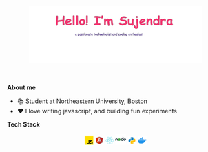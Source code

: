 
<p align="center"><a href=""><img width="80%" alt="Hello, I'm Anurag. I do open source!" src="./assests/Hello-removebg-preview.png" /></a></p>

<br />

**About me**

- 📚 Student at Northeastern University, Boston
- ❤️ I love writing javascript, and building fun experiments

**Tech Stack**

<div align="center">
<img src="assests/js.png" alt="JavaScript"  width="20" height="20">
<img src="assests/icons8-angular-48.png" alt="Angular"  width="20" height="20">
<img src="assests/icons8-react-native-48.png" alt="React Js"  width="20" height="20">
<img src="assests/icons8-nodejs-48.png" alt="React Js"  width="25" height="25">
<img src="assests/icons8-python-48.png" alt="Python"  width="20" height="20">
<img src="assests/icons8-docker-48.png" alt="Python"  width="20" height="20">
</div>
<!--
**suju297/suju297** is a ✨ _special_ ✨ repository because its `README.md` (this file) appears on your GitHub profile.

Here are some ideas to get you started:

- 🔭 I’m currently working on ...
- 🌱 I’m currently learning ...
- 👯 I’m looking to collaborate on ...
- 🤔 I’m looking for help with ...
- 💬 Ask me about ...
- 📫 How to reach me: ...
- 😄 Pronouns: ...
- ⚡ Fun fact: ...
-->
